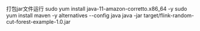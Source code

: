 打包jar文件运行
sudo yum install java-11-amazon-corretto.x86_64 -y
sudo yum install maven -y
alternatives --config java
java -jar target/flink-random-cut-forest-example-1.0.jar
